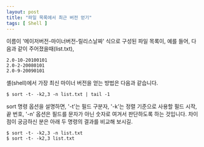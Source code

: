 ```yaml
---
layout: post
title: "파일 목록에서 최근 버전 얻기"
tags: [ Shell ]
---
```


이름이 '메이저버전-마이너버전-릴리스날짜' 식으로 구성된 파일 목록이, 예를 들어, 다음과 같이 주어졌을때(list.txt),

    2.0-10-20100101
    2.0-2-20080101
    2.0-9-20090101

셸(shell)에서 가장 최신 마이너 버전을 얻는 방법은 다음과 같습니다.

    $ sort -t- -k2,3 -n list.txt | tail -1

sort 명령 옵션을 설명하면, '-t'는 필드 구분자, '-k'는 정렬 기준으로 사용할 필드 시작,끝 번호, '-n' 옵션은 필드를 문자가 아닌 숫자로 여겨서 판단하도록 하는 것입니다. 차이점이 궁금하신 분은 아래 두 명령의 결과를 비교해 보시길.

    $ sort -t- -k2,3 -n list.txt
    $ sort -t- -k2,3 list.txt

